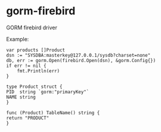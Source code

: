 # gorm-firebird
GORM firebird driver

Example:

```
var products []Product
dsn := "SYSDBA:masterkey@127.0.0.1/sysdb?charset=none"
db, err := gorm.Open(firebird.Open(dsn), &gorm.Config{})
if err != nil {
	fmt.Println(err)
}
```

```
type Product struct {
PID  string `gorm:"primaryKey"`
NAME string
}
```

```
func (Product) TableName() string {
return "PRODUCT"
}
```
